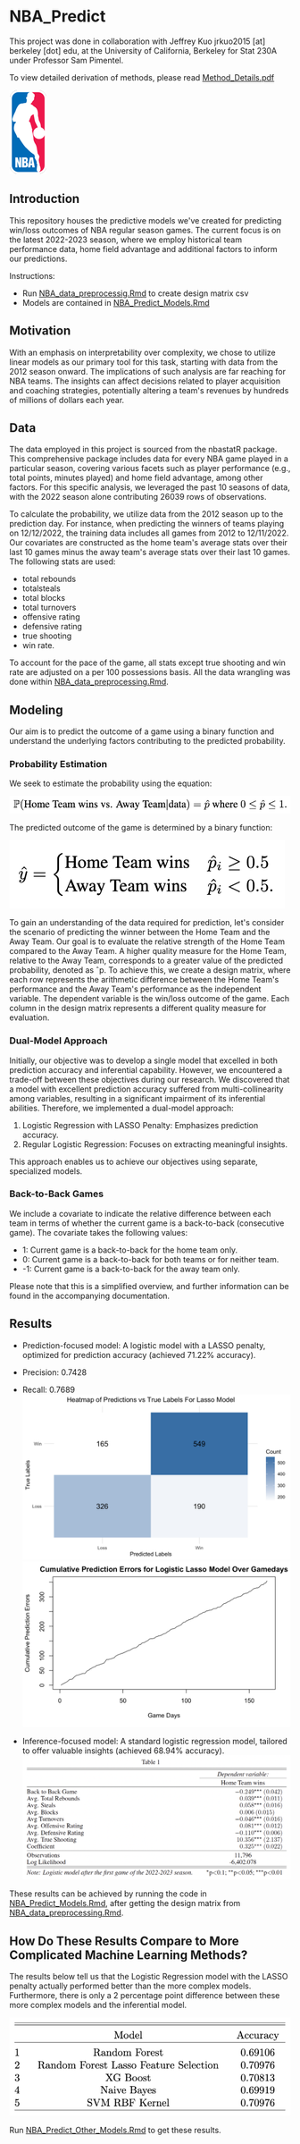 # NBA_Predict

This project was done in collaboration with Jeffrey Kuo jrkuo2015 [at] berkeley [dot] edu, at the University of California, Berkeley for Stat 230A under Professor Sam Pimentel.

To view detailed derivation of methods, please read [Method_Details.pdf](https://github.com/Ttantivi/NBA_Predict/blob/main/Method_Details.pdf)

![NBA Logo](./Images/nba_logo_small.png)

## Introduction

This repository houses the predictive models we've created for predicting win/loss outcomes of NBA regular season games. The current focus is on the latest 2022-2023 season, where we employ historical team performance data, home field advantage and additional factors to inform our predictions.

Instructions: 
* Run [NBA_data_preprocessig.Rmd](https://github.com/Ttantivi/NBA_Predict/blob/main/NBA_data_preprocessing.Rmd) to create design matrix csv
* Models are contained in [NBA_Predict_Models.Rmd](https://github.com/Ttantivi/NBA_Predict/blob/main/NBA_Predict_Models.Rmd)

## Motivation

With an emphasis on interpretability over complexity, we chose to utilize linear models as our primary tool for this task, starting with data from the 2012 season onward. The implications of such analysis are far reaching for NBA teams. The insights can affect decisions related to player acquisition and coaching strategies, potentially altering a team's revenues by hundreds of millions of dollars each year.

## Data

The data employed in this project is sourced from the nbastatR package. This comprehensive package includes data for every NBA game played in a particular season, covering various facets such as player performance (e.g., total points, minutes played) and home field advantage, among other factors. For this specific analysis, we leveraged the past 10 seasons of data, with the 2022 season alone contributing 26039 rows of observations.

To calculate the probability, we utilize data from the 2012 season up to the prediction day. For instance, when predicting the winners of teams playing on 12/12/2022, the training data includes all games from 2012 to 12/11/2022. Our covariates are constructed as the home team's average stats over their last 10 games minus the away team's average stats over their last 10 games. The following stats are used: 
* total rebounds
* totalsteals
* total blocks
* total turnovers
* offensive rating
* defensive rating
* true shooting
* win rate. 

To account for the pace of the game, all stats except true shooting and win rate are adjusted on a per 100 possessions basis. All the data wrangling was done within [NBA_data_preprocessing.Rmd](https://github.com/Ttantivi/NBA_Predict/blob/main/NBA_data_preprocessing.Rmd).

## Modeling
Our aim is to predict the outcome of a game using a binary function and understand the underlying factors contributing to the predicted probability.

### Probability Estimation

We seek to estimate the probability using the equation:

![Equation 1](./Images/equation_1.png)

The predicted outcome of the game is determined by a binary function:

![Equation 2](./Images/equation_2.png)

To gain an understanding of the data required for prediction, let's consider the scenario of predicting the winner between the Home Team and the Away Team. Our goal is to evaluate the relative strength of the Home Team compared to the Away Team. A higher quality measure for the Home Team, relative to the Away Team, corresponds to a greater value of the predicted probability, denoted as ˆp. To achieve this, we create a design matrix, where each row represents the arithmetic difference between the Home Team's performance and the Away Team's performance as the independent variable. The dependent variable is the win/loss outcome of the game. Each column in the design matrix represents a different quality measure for evaluation.

### Dual-Model Approach

Initially, our objective was to develop a single model that excelled in both prediction accuracy and inferential capability. However, we encountered a trade-off between these objectives during our research. We discovered that a model with excellent prediction accuracy suffered from multi-collinearity among variables, resulting in a significant impairment of its inferential abilities. Therefore, we implemented a dual-model approach:

1. Logistic Regression with LASSO Penalty: Emphasizes prediction accuracy.
2. Regular Logistic Regression: Focuses on extracting meaningful insights.

This approach enables us to achieve our objectives using separate, specialized models.

### Back-to-Back Games

We include a covariate to indicate the relative difference between each team in terms of whether the current game is a back-to-back (consecutive game). The covariate takes the following values:
- 1: Current game is a back-to-back for the home team only.
- 0: Current game is a back-to-back for both teams or for neither team.
- -1: Current game is a back-to-back for the away team only.

Please note that this is a simplified overview, and further information can be found in the accompanying documentation.

## Results
* Prediction-focused model: A logistic model with a LASSO penalty, optimized for prediction accuracy (achieved 71.22% accuracy).
* Precision: 0.7428
* Recall: 0.7689
![Confusion Matrix](./Images/heatmap_lasso.png)
![Model Performance Over time](./Images/lasso_plot.png)

* Inference-focused model: A standard logistic regression model, tailored to offer valuable insights (achieved 68.94% accuracy).
![Summary table](./Images/Logistic_Summary.png)

These results can be achieved by running the code in [NBA_Predict_Models.Rmd](https://github.com/Ttantivi/NBA_Predict/blob/main/NBA_Predict_Models.Rmd), after getting the design matrix from [NBA_data_preprocessing.Rmd](https://github.com/Ttantivi/NBA_Predict/blob/main/NBA_data_preprocessing.Rmd).

## How Do These Results Compare to More Complicated Machine Learning Methods?
The results below tell us that the Logistic Regression model with the LASSO penalty actually performed better than the more complex models. Furthermore, there is only a 2 percentage point difference between these more complex models and the inferential model.

![Accuracy Summaries](./Images/model_accuracies.png)

Run [NBA_Predict_Other_Models.Rmd](https://github.com/Ttantivi/NBA_Predict/blob/main/NBA_Predict_Other_Models.Rmd) to get these results.
